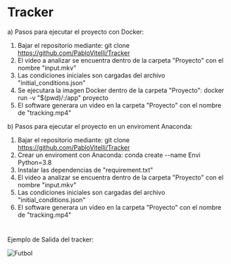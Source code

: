# Tracker

a) Pasos para ejecutar el proyecto con Docker:

1) Bajar el repositorio mediante: git clone  https://github.com/PabloVitelli/Tracker
2) El video a analizar se encuentra dentro de la carpeta "Proyecto" con el nombre "input.mkv"
3) Las condiciones iniciales son cargadas del archivo "initial_conditions.json"
4) Se ejecutara la imagen Docker dentro de la carpeta "Proyecto": docker run -v "$(pwd)/:/app" proyecto
5) El software generara un video en la carpeta "Proyecto" con el nombre de "tracking.mp4"

b) Pasos para ejecutar el proyecto en un enviroment Anaconda:
1) Bajar el repositorio mediante: git clone  https://github.com/PabloVitelli/Tracker
2) Crear un enviroment con Anaconda: conda create --name Envi Python=3.8
3) Instalar las dependencias de "requirement.txt"
4) El video a analizar se encuentra dentro de la carpeta "Proyecto" con el nombre "input.mkv"
5) Las condiciones iniciales son cargadas del archivo "initial_conditions.json"
6) El software generara un video en la carpeta "Proyecto" con el nombre de "tracking.mp4"

#
Ejemplo de Salida del tracker:

![Futbol](https://user-images.githubusercontent.com/54893624/171250191-d7b66af6-e480-4252-9161-d8d1eadaf544.gif)
